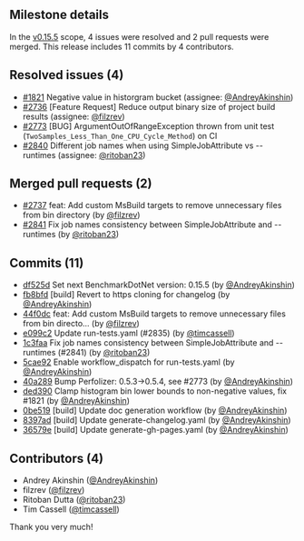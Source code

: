 ## Milestone details

In the [v0.15.5](https://github.com/dotnet/BenchmarkDotNet/issues?q=milestone:v0.15.5) scope, 
4 issues were resolved and 2 pull requests were merged.
This release includes 11 commits by 4 contributors.

## Resolved issues (4)

* [#1821](https://github.com/dotnet/BenchmarkDotNet/issues/1821) Negative value in historgram bucket (assignee: [@AndreyAkinshin](https://github.com/AndreyAkinshin))
* [#2736](https://github.com/dotnet/BenchmarkDotNet/issues/2736) [Feature Request] Reduce output binary size of project build results (assignee: [@filzrev](https://github.com/filzrev))
* [#2773](https://github.com/dotnet/BenchmarkDotNet/issues/2773) [BUG] ArgumentOutOfRangeException thrown from unit test (`TwoSamples_Less_Than_One_CPU_Cycle_Method`) on CI
* [#2840](https://github.com/dotnet/BenchmarkDotNet/issues/2840) Different job names when using SimpleJobAttribute vs --runtimes (assignee: [@ritoban23](https://github.com/ritoban23))

## Merged pull requests (2)

* [#2737](https://github.com/dotnet/BenchmarkDotNet/pull/2737) feat: Add custom MsBuild targets to remove unnecessary files from bin directory (by [@filzrev](https://github.com/filzrev))
* [#2841](https://github.com/dotnet/BenchmarkDotNet/pull/2841) Fix job names consistency between SimpleJobAttribute and --runtimes (by [@ritoban23](https://github.com/ritoban23))

## Commits (11)

* [df525d](https://github.com/dotnet/BenchmarkDotNet/commit/df525dbfd5f205c741da93a307d2fafc368a65f3) Set next BenchmarkDotNet version: 0.15.5 (by [@AndreyAkinshin](https://github.com/AndreyAkinshin))
* [fb8bfd](https://github.com/dotnet/BenchmarkDotNet/commit/fb8bfd9ad0f7249475e87f5161b4169eb16ff0bc) [build] Revert to https cloning for changelog (by [@AndreyAkinshin](https://github.com/AndreyAkinshin))
* [44f0dc](https://github.com/dotnet/BenchmarkDotNet/commit/44f0dc4dcbd430ed52c4a692ef2ba5a2eb6e1894) feat: Add custom MsBuild targets to remove unnecessary files from bin directo... (by [@filzrev](https://github.com/filzrev))
* [e099c2](https://github.com/dotnet/BenchmarkDotNet/commit/e099c2eb0cb9fb49f8c2e9d1f9d94cb5e8affb4b) Update run-tests.yaml (#2835) (by [@timcassell](https://github.com/timcassell))
* [1c3faa](https://github.com/dotnet/BenchmarkDotNet/commit/1c3faa21ab9aac8aab277e1fd19e151768c57cba) Fix job names consistency between SimpleJobAttribute and --runtimes (#2841) (by [@ritoban23](https://github.com/ritoban23))
* [5cae92](https://github.com/dotnet/BenchmarkDotNet/commit/5cae925c0374dae3eb671fe9dec9818fd62cc3db) Enable workflow_dispatch for run-tests.yaml (by [@AndreyAkinshin](https://github.com/AndreyAkinshin))
* [40a289](https://github.com/dotnet/BenchmarkDotNet/commit/40a28961766174c9eb4791794b30e762a53828fb) Bump Perfolizer: 0.5.3->0.5.4, see #2773 (by [@AndreyAkinshin](https://github.com/AndreyAkinshin))
* [ded390](https://github.com/dotnet/BenchmarkDotNet/commit/ded3900937d896a9892363f2d38aba6218d2d855) Clamp histogram bin lower bounds to non-negative values, fix #1821 (by [@AndreyAkinshin](https://github.com/AndreyAkinshin))
* [0be519](https://github.com/dotnet/BenchmarkDotNet/commit/0be519c2dc16dd979decb0e96a8770f97f114e8c) [build] Update doc generation workflow (by [@AndreyAkinshin](https://github.com/AndreyAkinshin))
* [8397ad](https://github.com/dotnet/BenchmarkDotNet/commit/8397ad0c90a344c6773ef8c8329915ac47a6f77e) [build] Update generate-changelog.yaml (by [@AndreyAkinshin](https://github.com/AndreyAkinshin))
* [36579e](https://github.com/dotnet/BenchmarkDotNet/commit/36579eedd2902bba6dae2632d84738d6a6aba0c2) [build] Update generate-gh-pages.yaml (by [@AndreyAkinshin](https://github.com/AndreyAkinshin))

## Contributors (4)

* Andrey Akinshin ([@AndreyAkinshin](https://github.com/AndreyAkinshin))
* filzrev ([@filzrev](https://github.com/filzrev))
* Ritoban Dutta ([@ritoban23](https://github.com/ritoban23))
* Tim Cassell ([@timcassell](https://github.com/timcassell))

Thank you very much!

